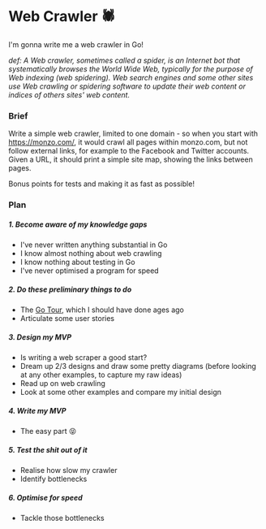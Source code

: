 # Web Crawler 🕷

I'm gonna write me a web crawler in Go!

_def: A Web crawler, sometimes called a spider, is an Internet bot that systematically browses the World Wide Web, typically for the purpose of Web indexing (web spidering). Web search engines and some other sites use Web crawling or spidering software to update their web content or indices of others sites' web content._

### Brief

Write a simple web crawler, limited to one domain - so when you start with https://monzo.com/, it would crawl all pages within monzo.com, but not follow external links, for example to the Facebook and Twitter accounts. Given a URL, it should print a simple site map, showing the links between pages.

Bonus points for tests and making it as fast as possible!

### Plan

##### 1. Become aware of my knowledge gaps

* I've never written anything substantial in Go
* I know almost nothing about web crawling
* I know nothing about testing in Go
* I've never optimised a program for speed

##### 2. Do these preliminary things to do

* The [Go Tour](https://tour.golang.org/welcome/1), which I should have done ages ago
* Articulate some user stories

##### 3. Design my MVP

* Is writing a web scraper a good start?
* Dream up 2/3 designs and draw some pretty diagrams (before looking at any other examples, to capture my raw ideas)
* Read up on web crawling
* Look at some other examples and compare my initial design

##### 4. Write my MVP

* The easy part 😝

##### 5. Test the shit out of it

* Realise how slow my crawler
* Identify bottlenecks

##### 6. Optimise for speed

* Tackle those bottlenecks
